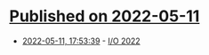 # [Published on 2022-05-11](index.md)

* [2022-05-11, 17:53:39](https://news.ycombinator.com/item?id=31343463) - [I/O 2022](https://blog.google/technology/developers/io-2022/)
